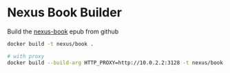 # Nexus Book Builder #

Build the [nexus-book](https://github.com/sonatype/nexus-book) epub from github


```sh
docker build -t nexus/book .

# with proxy
docker build --build-arg HTTP_PROXY=http://10.0.2.2:3128 -t nexus/book .
```
